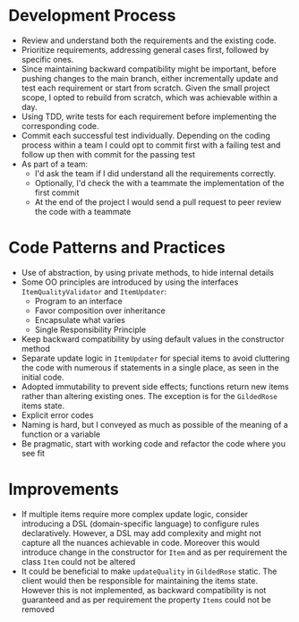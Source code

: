 # Development Process

- Review and understand both the requirements and the existing code.
- Prioritize requirements, addressing general cases first, followed by specific ones.
- Since maintaining backward compatibility might be important, before pushing changes to the main branch, either incrementally update and test each requirement or start from scratch. Given the small project scope, I opted to rebuild from scratch, which was achievable within a day.
- Using TDD, write tests for each requirement before implementing the corresponding code.
- Commit each successful test individually. Depending on the coding process within a team I could opt to commit first with a failing test and follow up then with commit for the passing test
- As part of a team:
  - I'd ask the team if I did understand all the requirements correctly.
  - Optionally, I'd check the with a teammate the implementation of the first commit
  - At the end of the project I would send a pull request to peer review the code with a teammate

# Code Patterns and Practices

- Use of abstraction, by using private methods, to hide internal details
- Some OO principles are introduced by using the interfaces `ItemQualityValidator` and `ItemUpdater`:
  - Program to an interface
  - Favor composition over inheritance
  - Encapsulate what varies
  - Single Responsibility Principle
- Keep backward compatibility by using default values in the constructor method
- Separate update logic in `ItemUpdater` for special items to avoid cluttering the code with numerous if statements in a single place, as seen in the initial code.
- Adopted immutability to prevent side effects; functions return new items rather than altering existing ones. The exception is for the `GildedRose` items state.
- Explicit error codes
- Naming is hard, but I conveyed as much as possible of the meaning of a function or a variable
- Be pragmatic, start with working code and refactor the code where you see fit

# Improvements

- If multiple items require more complex update logic, consider introducing a DSL (domain-specific language) to configure rules declaratively. However, a DSL may add complexity and might not capture all the nuances achievable in code. Moreover this would introduce change in the constructor for `Item` and as per requirement the class `Item` could not be altered
- It could be beneficial to make `updateQuality` in `GildedRose` static. The client would then be responsible for maintaining the items state. However this is not implemented, as backward compatibility is not guaranteed and as per requirement the property `Items` could not be removed
